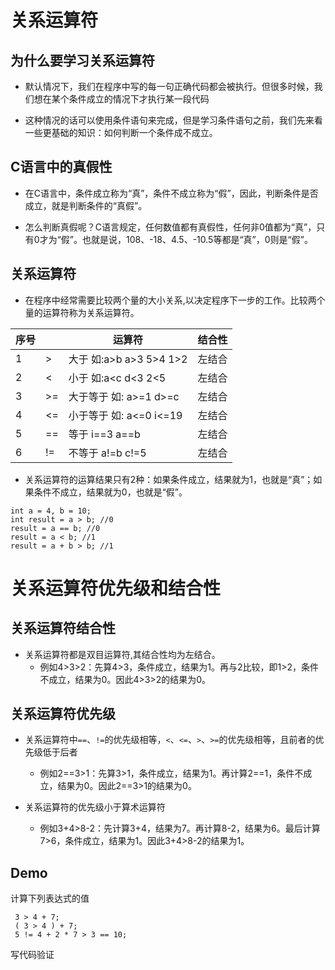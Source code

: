 # 关系运算符

## 为什么要学习关系运算符

- 默认情况下，我们在程序中写的每一句正确代码都会被执行。但很多时候，我们想在某个条件成立的情况下才执行某一段代码

- 这种情况的话可以使用条件语句来完成，但是学习条件语句之前，我们先来看一些更基础的知识：如何判断一个条件成不成立。

## C语言中的真假性

- 在C语言中，条件成立称为“真”，条件不成立称为“假”，因此，判断条件是否成立，就是判断条件的“真假”。

- 怎么判断真假呢？C语言规定，任何数值都有真假性，任何非0值都为“真”，只有0才为“假”。也就是说，108、-18、4.5、-10.5等都是“真”，0则是“假”。


## 关系运算符

- 在程序中经常需要比较两个量的大小关系,以决定程序下一步的工作。比较两个量的运算符称为关系运算符。

|序号||运算符|结合性|
|--|--|--|--|
|1|>|大于 如:a>b a>3 5>4 1>2|左结合|
|2|<|小于 如:a<c d<3 2<5|左结合|
|3|>=|大于等于 如: a>=1 d>=c|左结合|
|4|<=|小于等于 如: a<=0 i<=19|左结合|
|5|==|等于 i==3 a==b|左结合|
|6|!=|不等于 a!=b c!=5|左结合|

- 关系运算符的运算结果只有2种：如果条件成立，结果就为1，也就是“真”；如果条件不成立，结果就为0，也就是“假”。

```
int a = 4, b = 10;
int result = a > b; //0
result = a == b; //0
result = a < b; //1
result = a + b > b; //1
```

# 关系运算符优先级和结合性

## 关系运算符结合性

- 关系运算符都是双目运算符,其结合性均为左结合。
    + 例如4>3>2：先算4>3，条件成立，结果为1。再与2比较，即1>2，条件不成立，结果为0。因此4>3>2的结果为0。

## 关系运算符优先级

- 关系运算符中`==`、`!=`的优先级相等，`<`、`<=`、`>`、`>=`的优先级相等，且前者的优先级低于后者
    + 例如2==3>1：先算3>1，条件成立，结果为1。再计算2==1，条件不成立，结果为0。因此2==3>1的结果为0。

- 关系运算符的优先级小于算术运算符
    + 例如3+4>8-2：先计算3+4，结果为7。再计算8-2，结果为6。最后计算7>6，条件成立，结果为1。因此3+4>8-2的结果为1。

## Demo

计算下列表达式的值

```
 3 > 4 + 7;
 ( 3 > 4 ) + 7;
 5 != 4 + 2 * 7 > 3 == 10;
```

写代码验证
